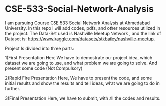 # CSE-533-Social-Network-Analysis
I am pursuing Course CSE 533 Social Network Analysis at Ahmedabad University. In this repo I will add codes, pdfs, and other resources utilized in the project. The Data-Set used is Nashville Meetup Network , and the link of Dataset is: https://www.kaggle.com/datasets/stkbailey/nashville-meetup.

Project Is divided into three parts:


  1)First Presentation
  Here We have to demostrate our project idea, which dataset we are going to use, and what problem we are going to solve.
  And present some code (Not Compulsory)
  
  2)Rapid Fire Presentation
  Here, We have to present the code, and some initial results and show the results and tell ideas, what we are going to do in further.
  
  3)Final Presentation
  Here, we have to submit, with all the codes and results.
